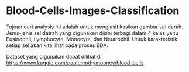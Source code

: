 # Blood-Cells-Images-Classification
Tujuan dari analysis ini adalah untuk menglasifikasikan gambar sel darah. Jenis-jenis sel datrah yang digunakan disini terbagi dalam 4 kelas yaitu Eosinophil, Lymphocyte, Monocyte, dan Neutrophil. Untuk karakteristik setiap sel akan kita lihat pada proses EDA.

Dataset yang digunakan dapat dilihat di https://www.kaggle.com/paultimothymooney/blood-cells
